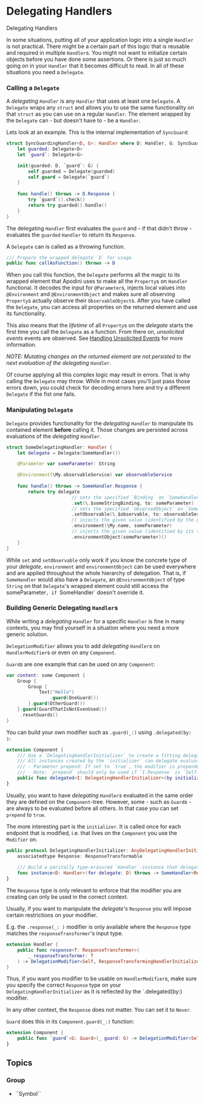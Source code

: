 # Delegating Handlers

Delegating Handlers

In some situations, putting all of your application logic into a single `Handler` is not practical. There might be a certain part of this logic that is reusable and required in multiple `Handler`s. You might not want to initialize certain objects before you have done some assertions. Or there is just so much going on in your `Handler` that it becomes difficult to read. In all of these situations you need a `Delegate`.

### Calling a `Delegate`

A _delegating `Handler`_ is any `Handler` that uses at least one `Delegate`. A `Delegate` wraps any `struct` and allows you to use the same functionality on that `struct` as you can use on a regular `Handler`. The element wrapped by the `Delegate` can - but doesn't have to - be a `Handler`.

Lets look at an example. This is the internal implementation of `SyncGuard`:

```swift
struct SyncGuardingHandler<D, G>: Handler where D: Handler, G: SyncGuard {
    let guarded: Delegate<D>
    let `guard`: Delegate<G>

    init(guarded: D, `guard`: G) {
        self.guarded = Delegate(guarded)
        self.guard = Delegate(`guard`)
    }
    
    func handle() throws -> D.Response {
        try `guard`().check()
        return try guarded().handle()
    }
}
```

The delegating `Handler` first evaluates the `guard` and - if that didn't throw - evaluates the `guarded` `Handler` to return its `Response`.


A `Delegate` can is called as a throwing function.

```swift
/// Prepare the wrapped delegate `D` for usage.
public func callAsFunction() throws -> D 
```

When you call this function, the `Delegate` performs all the magic to its wrapped element that Apodini uses to make all the `Property`s on `Handler` functional. It decodes the input for `@Parameter`s, injects local values into `@Environment` and `@EnvironmentObject` and makes sure all observing `Property`s actually observe their `ObservableObject`s. After you have called the `Delegate`, you can access all properties on the returned element and use its functionality.

This also means that the _lifetime_ of all `Property`s on the _delegate_ starts the first time you call the `Delegate` as a function. From there on, _unsolicited events_ events are observed. See [Handling Unsolicited Events](./Handling-Unsolicited-Events) for more information.

_NOTE: Mutating changes on the returned element are not persisted to the next evaluation of the delegating `Handler`._

Of course applying all this complex logic may result in errors. That is why calling the `Delegate` may throw. While in most cases you'll just pass those errors down, you could check for decoding errors here and try a different `Delegate` if the fist one fails.

### Manipulating `Delegate`

`Delegate` provides functionality for the _delegating `Handler`_ to manipulate its contained element **before** calling it. Those changes are persisted across evaluations of the _delegating `Handler`_.

```swift
struct SomeDelegatingHandler: Handler {
    let delegate = Delegate(SomeHandler())

    @Parameter var someParameter: String

    @Environment(\My.observableService) var observableService
    
    func handle() throws -> SomeHandler.Response {
        return try delegate
                        // sets the specified `Binding` on `SomeHandler` to a `.constant()` value
                        .set(\.$someStringBinding, to: someParameter)
                        // sets the specified `ObservedObject` on `SomeHandler` to the given value
                        .setObservable(\.$observable, to: observableService.getObservable(for: someParameter))
                        // injects the given value (identified by the given `KeyPath`) into the local environment
                        .environment(\My.name, someParameter)
                        // injects the given value (identified by its type) into the local environment
                        .environmentObject(someParameter)()
    }
}
```

While `set` and `setObservable` only work if you know the concrete type of your _delegate_, `environment` and `environmentObject` can be used everywhere and are applied throughout the whole hierarchy of delegation. That is, if `SomeHandler` would also have a `Delegate`, an `@EnvironmentObject` of type `String` on that `Delegate`'s wrapped element could still access the ` `someParameter`, if `SomeHandler` doesn't override it.

### Building Generic Delegating `Handler`s

While writing a _delegating `Handler`_ for a specific `Handler` is fine in many contexts, you may find yourself in a situation where you need a more generic solution.

`DelegationModifier` allows you to add _delegating `Handler`s_ on `HandlerModifier`s or even on any `Component`.

`Guard`s are one example that can be used on any `Component`:

```swift
var content: some Component {
    Group {
        Group {
            Text("Hello")
                .guard(OneGuard())
        }.guard(OtherGuard())
    }.guard(GuardThatIsNotEvenUsed())
     .resetGuards()
}
```

You can build your own modifier such as `.guard(_:)` using `.delegated(by: )`:

```swift
extension Component {
    /// Use a `DelegatingHandlerInitializer` to create a fitting delegating `Handler` for each of the `Component`'s endpoints.
    /// All instances created by the `initializer` can delegate evaluations to their respective child-`Handler` using `Delegate`.
    /// - Parameter prepend: If set to `true`, the modifier is prepended to all other calls to `delegated` instead of being appended as usual.
    /// - Note: `prepend` should only be used if `I.Response` is `Self.Response` or `Self` is no `Handler`.
    public func delegated<I: DelegatingHandlerInitializer>(by initializer: I, prepend: Bool = false) -> DelegationModifier<Self, I>
}
```
Usually, you want to have _delegating `Handler`s_ evaluated in the same order they are defined on the `Component`-tree. However, some - such as `Guard`s - are always to be evaluated before all others. In that case you can set `prepend` to `true`.

The more interesting part is the `initializer`. It is called once for each endpoint that is modified, i.e. that lives on the `Component` you use the `Modifier` on.

```swift
public protocol DelegatingHandlerInitializer: AnyDelegatingHandlerInitializer {
    associatedtype Response: ResponseTransformable
    
    /// Build a paritally type-erasured `Handler`-instance that delegates to the given `delegate`.
    func instance<D: Handler>(for delegate: D) throws -> SomeHandler<Response>
}
```

The `Response` type is only relevant to enforce that the modifier you are creating can only be used in the correct context.

Usually, if you want to manipulate the _delegate's_ `Response` you will impose certain restrictions on your modifier.

E.g. the `.response(_: )` modifier is only available where the `Response` type matches the `responseTransformer`'s input type. 

```swift
extension Handler {
    public func response<T: ResponseTransformer>(
        _ responseTransformer: T
    ) -> DelegationModifier<Self, ResponseTransformingHandlerInitializer<T>> where Self.Response.Content == T.InputContent
}
```

Thus, if you want you modifier to be usable on `HandlerModifier`s, make sure you specify the correct `Response` type on your `DelegatingHandlerInitializer` as it is reflected by the `.delegated(by:) modifier.

In any other context, the `Response` does not matter. You can set it to `Never`.

`Guard` does this in its `Component.guard(_:)` function:
```swift
extension Component {
    public func `guard`<G: Guard>(_ guard: G) -> DelegationModifier<Self, GuardingHandlerInitializer<G, Never>>
}
```

## Topics

### <!--@START_MENU_TOKEN@-->Group<!--@END_MENU_TOKEN@-->

- <!--@START_MENU_TOKEN@-->``Symbol``<!--@END_MENU_TOKEN@-->
